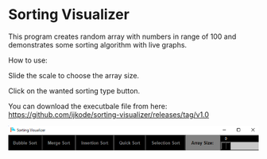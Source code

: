 # Sorting Visualizer

This program creates random array with numbers in range of 100 and demonstrates some sorting algorithm with live graphs.

How to use:

Slide the scale to choose the array size.

Click on the wanted sorting type button.

You can download the executbale file from here: https://github.com/ijkode/sorting-visualizer/releases/tag/v1.0

![](images/demo.png)

